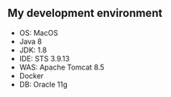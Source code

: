 
## My development environment
- OS: MacOS
- Java 8
- JDK: 1.8
- IDE: STS 3.9.13
- WAS: Apache Tomcat 8.5
- Docker
- DB: Oracle 11g
